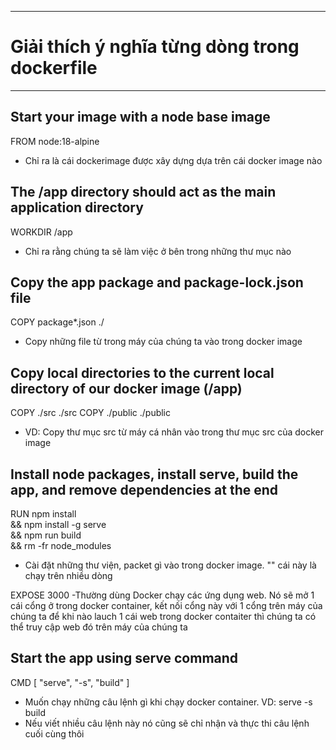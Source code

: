- - - - -
# Giải thích ý nghĩa từng dòng trong dockerfile
- - - - -

## Start your image with a node base image
FROM node:18-alpine
- Chỉ ra là cái dockerimage được xây dựng dựa trên cái docker image nào

## The /app directory should act as the main application directory
WORKDIR /app
- Chỉ ra rằng chúng ta sẽ làm việc ở bên trong những thư mục nào

## Copy the app package and package-lock.json file
COPY package*.json ./
- Copy những file từ trong máy của chúng ta vào trong docker image

## Copy local directories to the current local directory of our docker image (/app)
COPY ./src ./src
COPY ./public ./public
- VD: Copy thư mục src từ máy cá nhân vào trong thư mục src của docker image


## Install node packages, install serve, build the app, and remove dependencies at the end
RUN npm install \
    && npm install -g serve \
    && npm run build \
    && rm -fr node_modules
- Cài đặt những thư viện, packet gì vào trong docker image. "\" cái này là chạy trên nhiều dòng

EXPOSE 3000
-Thường dùng Docker chạy các ứng dụng web. Nó sẽ mở 1 cái cổng ở trong docker container, kết nối cổng này với 1 cổng trên máy của chúng ta để khi nào lauch 1 cái web trong docker contaiter thì chúng ta có thể truy cập web đó trên máy của chúng ta 

## Start the app using serve command
CMD [ "serve", "-s", "build" ]
- Muốn chạy những câu lệnh gì khi chạy docker container. VD: serve -s build
- Nếu viết nhiều câu lệnh này nó cũng sẽ chỉ nhận và thực thi câu lệnh cuối cùng thôi

